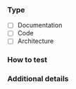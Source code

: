 ### Type 

- [ ] Documentation
- [ ] Code
- [ ] Architecture

### How to test


### Additional details


